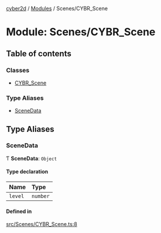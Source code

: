 [cyber2d](../README.md) / [Modules](../modules.md) / Scenes/CYBR\_Scene

# Module: Scenes/CYBR\_Scene

## Table of contents

### Classes

- [CYBR\_Scene](../classes/Scenes_CYBR_Scene.CYBR_Scene.md)

### Type Aliases

- [SceneData](Scenes_CYBR_Scene.md#scenedata)

## Type Aliases

### SceneData

Ƭ **SceneData**: `Object`

#### Type declaration

| Name | Type |
| :------ | :------ |
| `level` | `number` |

#### Defined in

[src/Scenes/CYBR_Scene.ts:8](https://github.com/Pldu78/Cyber2D-1/blob/f2bef66/src/Scenes/CYBR_Scene.ts#L8)
